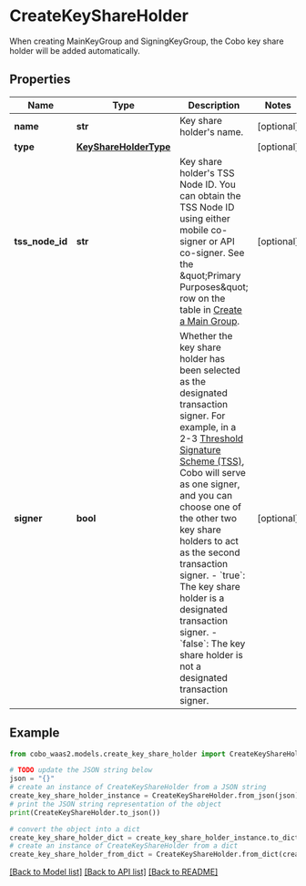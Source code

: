# CreateKeyShareHolder

When creating MainKeyGroup and SigningKeyGroup, the Cobo key share holder will be added automatically.

## Properties

Name | Type | Description | Notes
------------ | ------------- | ------------- | -------------
**name** | **str** | Key share holder&#39;s name. | [optional] 
**type** | [**KeyShareHolderType**](KeyShareHolderType.md) |  | [optional] 
**tss_node_id** | **str** | Key share holder&#39;s TSS Node ID. You can obtain the TSS Node ID using either mobile co-signer or API co-signer. See the \&quot;Primary Purposes\&quot; row on the table in [Create a Main Group](https://manuals.cobo.com/en/portal/mpc-wallets/ocw/create-key-share-groups#create-a-main-group). | [optional] 
**signer** | **bool** | Whether the key share holder has been selected as the designated transaction signer. For example, in a 2-3 [Threshold Signature Scheme (TSS)](https://manuals.cobo.com/en/portal/mpc-wallets/introduction#threshold-signature-scheme-tss), Cobo will serve as one signer, and you can choose one of the other two key share holders to act as the second transaction signer. - &#x60;true&#x60;: The key share holder is a designated transaction signer.  - &#x60;false&#x60;: The key share holder is not a designated transaction signer.  | [optional] 

## Example

```python
from cobo_waas2.models.create_key_share_holder import CreateKeyShareHolder

# TODO update the JSON string below
json = "{}"
# create an instance of CreateKeyShareHolder from a JSON string
create_key_share_holder_instance = CreateKeyShareHolder.from_json(json)
# print the JSON string representation of the object
print(CreateKeyShareHolder.to_json())

# convert the object into a dict
create_key_share_holder_dict = create_key_share_holder_instance.to_dict()
# create an instance of CreateKeyShareHolder from a dict
create_key_share_holder_from_dict = CreateKeyShareHolder.from_dict(create_key_share_holder_dict)
```
[[Back to Model list]](../README.md#documentation-for-models) [[Back to API list]](../README.md#documentation-for-api-endpoints) [[Back to README]](../README.md)


